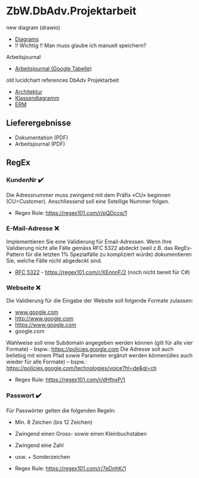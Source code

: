 # ZbW.DbAdv.Projektarbeit

new diagram (drawio)
* [Diagrams](https://app.diagrams.net/#G1GT2RS8TQN9hldJ3JVkAbapVrslOVwISu)
* !! Wichtig !! Man muss glaube ich manuell speichern?

Arbeitsjournal
* [Arbeitsjournal (Google Tabelle)](https://docs.google.com/spreadsheets/d/1qFB4jnwHBaJTzRITUQM5Yf46yaIUyNb5hPTvtonPae4/edit#gid=0)

old lucidchart references
DbAdv Projektarbeit

* [Architektur](https://lucid.app/lucidchart/5cb971f2-94ad-4085-9b2c-d86661d604c4/edit?beaconFlowId=79310CD528FE96A6&invitationId=inv_894731d8-edc7-44aa-b806-c87a313f5ca6&page=qrCw5ASc-_YO#)
* [Klassendiagramm](https://lucid.app/lucidchart/5cb971f2-94ad-4085-9b2c-d86661d604c4/edit?beaconFlowId=79310CD528FE96A6&invitationId=inv_894731d8-edc7-44aa-b806-c87a313f5ca6&page=WvCwLZmK0hVw#)
* [ERM](https://lucid.app/lucidchart/5cb971f2-94ad-4085-9b2c-d86661d604c4/edit?beaconFlowId=79310CD528FE96A6&invitationId=inv_894731d8-edc7-44aa-b806-c87a313f5ca6&page=LvCwf.b9mbn6#)

## Lieferergebnisse
* Dokumentation (PDF)
* Arbeitsjournal (PDF)



## RegEx

### KundenNr ✔️
Die Adressnummer muss zwingend mit dem Präfix «CU» beginnen (CU=Customer). Anschliessend soll eine 5stellige Nummer folgen.
* Regex Rule: https://regex101.com/r/pQDccg/1 

### E-Mail-Adresse ❌
Implementieren Sie eine Validierung für Email-Adressen. Wenn Ihre Validierung nicht alle
Fälle gemäss RFC 5322 abdeckt (weil z.B. das RegEx-Pattern für die letzten 1% Spezialfälle
zu kompliziert würde) dokumentieren Sie, welche Fälle nicht abgedeckt sind.
* [RFC 5322](https://www.rfc-editor.org/rfc/rfc5322) - https://regex101.com/r/XEnnnF/2 (noch nicht bereit für C#)

### Webseite ❌
Die Validierung für die Eingabe der Website soll folgende Formate zulassen:
* www.google.com
* http://www.google.com
* https://www.google.com
* google.com

Wahlweise soll eine Subdomain angegeben werden können (gilt für alle vier Formate) – bspw.: https://policies.google.com
Die Adresse soll auch beliebig mit einem Pfad sowie Parameter ergänzt werden können(dies auch wieder für alle Formate) – bspw.: https://policies.google.com/technologies/voice?hl=de&gl=ch

* Regex Rule: https://regex101.com/r/dHfnxP/1

### Passwort ✔️
Für Passwörter gelten die folgenden Regeln:
* Min. 8 Zeichen (bis 12 Zeichen)
* Zwingend einen Gross- sowie einen Kleinbuchstaben
* Zwingend eine Zahl
* usw. + Sonderzeichen


* Regex Rule: https://regex101.com/r/7eDnhK/1